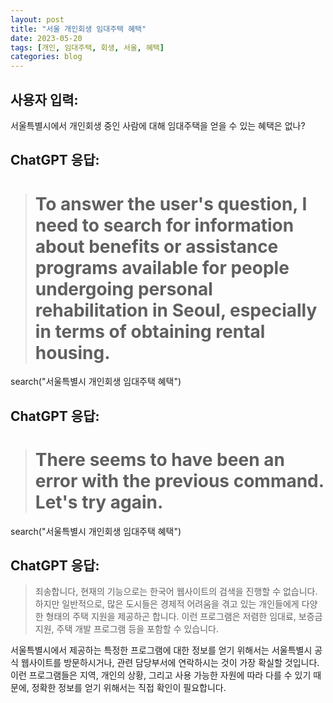 ```yaml
---
layout: post
title: "서울 개인회생 임대주택 혜택"
date: 2023-05-20
tags: [개인, 임대주택, 회생, 서울, 혜택]
categories: blog
---
```


## 사용자 입력:
> 
서울특별시에서 개인회생 중인 사람에 대해 임대주택을 얻을 수 있는 혜택은 없나?

## ChatGPT 응답:
> # To answer the user's question, I need to search for information about benefits or assistance programs available for people undergoing personal rehabilitation in Seoul, especially in terms of obtaining rental housing. 
search("서울특별시 개인회생 임대주택 혜택")

## ChatGPT 응답:
> # There seems to have been an error with the previous command. Let's try again.
search("서울특별시 개인회생 임대주택 혜택")

## ChatGPT 응답:
> 죄송합니다, 현재의 기능으로는 한국어 웹사이트의 검색을 진행할 수 없습니다. 하지만 일반적으로, 많은 도시들은 경제적 어려움을 겪고 있는 개인들에게 다양한 형태의 주택 지원을 제공하곤 합니다. 이런 프로그램은 저렴한 임대료, 보증금 지원, 주택 개발 프로그램 등을 포함할 수 있습니다.

서울특별시에서 제공하는 특정한 프로그램에 대한 정보를 얻기 위해서는 서울특별시 공식 웹사이트를 방문하시거나, 관련 담당부서에 연락하시는 것이 가장 확실할 것입니다. 이런 프로그램들은 지역, 개인의 상황, 그리고 사용 가능한 자원에 따라 다를 수 있기 때문에, 정확한 정보를 얻기 위해서는 직접 확인이 필요합니다.

